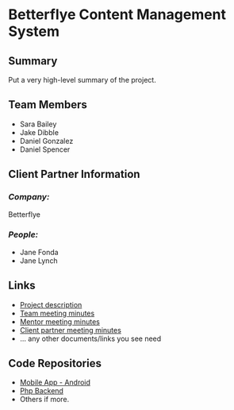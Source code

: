 # Betterflye Content Management System

## **Summary**

Put a very high-level summary of the project.

## **Team Members**

- Sara Bailey
- Jake Dibble
- Daniel Gonzalez 
- Daniel Spencer

## **Client Partner Information**

### *Company:*
Betterflye

### *People:*
- Jane Fonda
- Jane Lynch

## **Links**

- [Project description](ProjectDescription.md)
- [Team meeting minutes](MeetingMinutes/Team)
- [Mentor meeting minutes](MeetingMinutes/Mentor)
- [Client partner meeting minutes](MeetingMinutes/ClientPartner)
- ... any other documents/links you see need

## **Code Repositories**

- [Mobile App - Android](https://www.github.com/WHEREEVER_THE_ANDROID_CODE_IS/)
- [Php Backend](https://www.github.com/WHEREEVER_THE_PHP_CODE_IS)
- Others if more.

